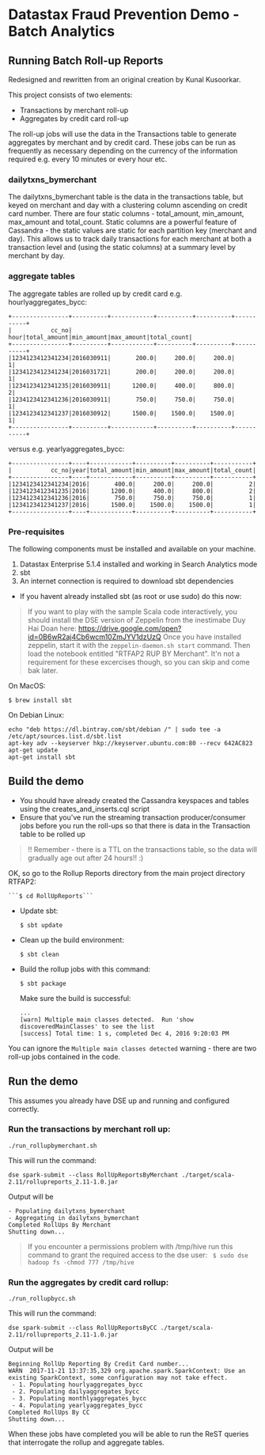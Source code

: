 # Datastax Fraud Prevention Demo - Batch Analytics

## Running Batch Roll-up Reports

Redesigned and rewritten from an original creation by Kunal Kusoorkar.

This project consists of two elements:
   
* Transactions by merchant roll-up
* Aggregates by credit card roll-up

The roll-up jobs will use the data in the Transactions table to generate aggregates by merchant and by credit card. 
These jobs can be run as frequently as necessary depending on the currency of the information required e.g. every 10 minutes or every hour etc.

### dailytxns_bymerchant
The dailytxns_bymerchant table is the data in the transactions table, but keyed on merchant and day with a clustering column ascending on credit card number.
There are four static columns - total_amount, min_amount, max_amount and total_count. Static columns are a powerful feature of Cassandra - the static values are static for each partition key (merchant and day). This allows us to track daily transactions for each merchant at both a transaction level and (using the static columns) at a summary level by merchant by day.

### aggregate tables 
The aggregate tables are rolled up by credit card e.g. hourlyaggregates_bycc:
```
+----------------+----------+------------+----------+----------+-----------+
|           cc_no|      hour|total_amount|min_amount|max_amount|total_count|
+----------------+----------+------------+----------+----------+-----------+
|1234123412341234|2016030911|       200.0|     200.0|     200.0|          1|
|1234123412341234|2016031721|       200.0|     200.0|     200.0|          1|
|1234123412341235|2016030911|      1200.0|     400.0|     800.0|          2|
|1234123412341236|2016030911|       750.0|     750.0|     750.0|          1|
|1234123412341237|2016030912|      1500.0|    1500.0|    1500.0|          1|
+----------------+----------+------------+----------+----------+-----------+
```
versus e.g. yearlyaggregates_bycc:
```
+----------------+----+------------+----------+----------+-----------+
|           cc_no|year|total_amount|min_amount|max_amount|total_count|
+----------------+----+------------+----------+----------+-----------+
|1234123412341234|2016|       400.0|     200.0|     200.0|          2|
|1234123412341235|2016|      1200.0|     400.0|     800.0|          2|
|1234123412341236|2016|       750.0|     750.0|     750.0|          1|
|1234123412341237|2016|      1500.0|    1500.0|    1500.0|          1|
+----------------+----+------------+----------+----------+-----------+
```


### Pre-requisites
The following components must be installed and available on your machine.

  1. Datastax Enterprise 5.1.4 installed and working in Search Analytics mode
  2. sbt
  3. An internet connection is required to download sbt dependencies

  * If you havent already installed sbt (as root or use sudo) do this now:

> If you want to play with the sample Scala code interactively, you should install the DSE version of Zeppelin from the inestimabe Duy Hai Doan here: https://drive.google.com/open?id=0B6wR2aj4Cb6wcm10ZmJYV1dzUzQ 
Once you have installed zeppelin, start it with the ```zeppelin-daemon.sh start``` command. Then load the notebook entitled "RTFAP2 RUP BY Merchant". It'n not a requirement for these excercises though, so you can skip and come bak later.

On MacOS:
```
$ brew install sbt
```
On Debian Linux:
```
echo "deb https://dl.bintray.com/sbt/debian /" | sudo tee -a /etc/apt/sources.list.d/sbt.list
apt-key adv --keyserver hkp://keyserver.ubuntu.com:80 --recv 642AC823
apt-get update
apt-get install sbt
```

## Build the demo

  * You should have already created the Cassandra keyspaces and tables using the creates_and_inserts.cql script
  * Ensure that you've run the streaming transaction producer/consumer jobs before you run the roll-ups so that there is data in the Transaction table to be rolled up

> !! Remember - there is a TTL on the transactions table, so the data will gradually age out after 24 hours!! :)


OK, so go to the Rollup Reports directory from the main project directory RTFAP2:

    ```$ cd RollUpReports```
    
  * Update sbt:

    ```$ sbt update```
    
 * Clean up the build environment:

    ```$ sbt clean```
    
 * Build the rollup jobs with this command:

    ```$ sbt package```
    
    Make sure the build is successful:
    ```
    ...
   [warn] Multiple main classes detected.  Run 'show discoveredMainClasses' to see the list
   [success] Total time: 1 s, completed Dec 4, 2016 9:20:03 PM
    ```
You can ignore the ```Multiple main classes detected``` warning - there are two roll-up jobs contained in the code.

## Run the demo

This assumes you already have DSE up and running and configured correctly.

### Run the transactions by merchant roll up: 

```
./run_rollupbymerchant.sh
```

This will run the command:

```
dse spark-submit --class RollUpReportsByMerchant ./target/scala-2.11/rollupreports_2.11-1.0.jar
```
Output will be 
```
- Populating dailytxns_bymerchant
- Aggregating in dailytxns_bymerchant
Completed RollUps By Merchant
Shutting down...
```

> If you encounter a permissions problem with /tmp/hive run this command to grant the required access to the dse user: ```
$ sudo dse hadoop fs -chmod 777 /tmp/hive```

### Run the aggregates by credit card rollup: 

```
./run_rollupbycc.sh
```

This will run the command:
```
dse spark-submit --class RollUpReportsByCC ./target/scala-2.11/rollupreports_2.11-1.0.jar
```
Output will be 
```
Beginning RollUp Reporting By Credit Card number...
WARN  2017-11-21 13:37:35,329 org.apache.spark.SparkContext: Use an existing SparkContext, some configuration may not take effect.
 - 1. Populating hourlyaggregates_bycc
 - 2. Populating dailyaggregates_bycc
 - 3. Populating monthlyaggregates_bycc
 - 4. Populating yearlyaggregates_bycc
Completed RollUps By CC
Shutting down... 
```

When these jobs have completed you will be able to run the ReST queries that interrogate the rollup and aggregate tables.
